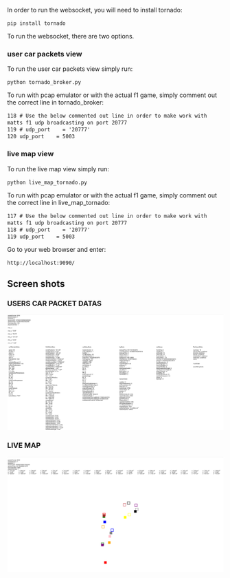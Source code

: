 In order to run the websocket, you will need to install tornado:

    pip install tornado

To run the websocket, there are two options.

### user car packets view

To run the user car packets view simply run:

    python tornado_broker.py

To run with pcap emulator or with the actual f1 game, simply comment out the correct line in tornado_broker:

    118 # Use the below commented out line in order to make work with matts f1 udp broadcasting on port 20777
    119 # udp_port    = '20777'
    120 udp_port    = 5003

### live map view

To run the live map view simply run:

    python live_map_tornado.py

To run with pcap emulator or with the actual f1 game, simply comment out the correct line in live_map_tornado:

    117 # Use the below commented out line in order to make work with matts f1 udp broadcasting on port 20777
    118 # udp_port    = '20777'
    119 udp_port    = 5003

Go to your web browser and enter:

    http://localhost:9090/




## Screen shots
### USERS CAR PACKET DATAS
![MENU](./screenshots/user_car_packet_view.png)

### LIVE MAP
![MENU](./screenshots/live_map_view_screenshot.png)
